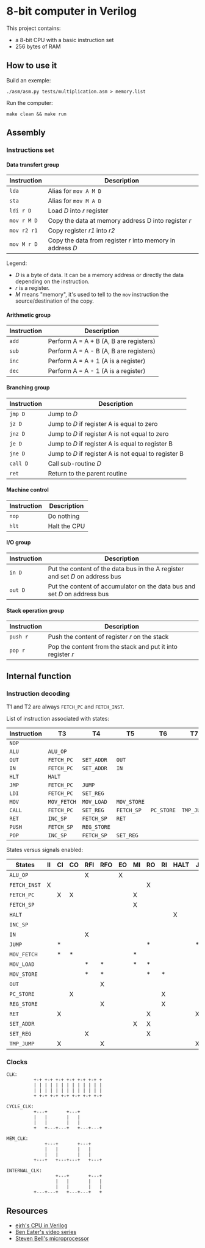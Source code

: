 8-bit computer in Verilog
=========================

This project contains:

* a 8-bit CPU with a basic instruction set
* 256 bytes of RAM


## How to use it

Build an exemple:

```
./asm/asm.py tests/multiplication.asm > memory.list
```

Run the computer:

```
make clean && make run
```


## Assembly

### Instructions set

#### Data transfert group

| Instruction   | Description                                                |
|---------------|------------------------------------------------------------|
| `lda`         | Alias for `mov A M D`                                      |
| `sta`         | Alias for `mov M A D`                                      |
| `ldi r D`     | Load _D_ into _r_ register                                 |
| `mov r M D`   | Copy the data at memory address D into register _r_        |
| `mov r2 r1`   | Copy register _r1_ into _r2_                               |
| `mov M r D`   | Copy the data from register _r_ into memory in address _D_ |


Legend:

* _D_ is a byte of data. It can be a memory address or directly the data depending on the instruction.
* _r_ is a register.
* _M_ means "memory", it's used to tell to the `mov` instruction the source/destination of the copy.


#### Arithmetic group

| Instruction   | Description                                                |
|---------------|------------------------------------------------------------|
| `add`         | Perform A = A + B (A, B are registers)                     |
| `sub`         | Perform A = A - B (A, B are registers)                     |
| `inc`         | Perform A = A + 1 (A is a register)                        |
| `dec`         | Perform A = A - 1 (A is a register)                        |


#### Branching group

| Instruction   | Description                                                |
|---------------|------------------------------------------------------------|
| `jmp D`       | Jump to _D_                                                |
| `jz D `       | Jump to _D_ if register A is equal to zero                 |
| `jnz D`       | Jump to _D_ if register A is not equal to zero             |
| `je D `       | Jump to _D_ if register A is equal to register B           |
| `jne D`       | Jump to _D_ if register A is not equal to register B       |
| `call D`      | Call sub-routine _D_                                       |
| `ret`         | Return to the parent routine                               |


#### Machine control

| Instruction   | Description                                                |
|---------------|------------------------------------------------------------|
| `nop`         | Do nothing                                                 |
| `hlt`         | Halt the CPU                                               |


#### I/O group

| Instruction   | Description                                                                  |
|---------------|------------------------------------------------------------------------------|
| `in D`        | Put the content of the data bus in the A register and set _D_ on address bus |
| `out D`       | Put the content of accumulator on the data bus and set _D_ on address bus    |


#### Stack operation group

| Instruction   | Description                                                 |
|---------------|-------------------------------------------------------------|
| `push r`      | Push the content of register _r_ on the stack               |
| `pop r`       | Pop the content from the stack and put it into register _r_ |



## Internal function

### Instruction decoding

T1 and T2 are always `FETCH_PC` and `FETCH_INST`.

List of instruction associated with states:

| Instruction | T3          | T4          | T5          | T6         | T7         |
|-------------|-------------|-------------|-------------|------------|------------|
| `NOP`       |             |             |             |            |            |
| `ALU`       | `ALU_OP`    |             |             |            |            |
| `OUT`       | `FETCH_PC`  | `SET_ADDR`  | `OUT`       |            |            |
| `IN `       | `FETCH_PC`  | `SET_ADDR`  | `IN`        |            |            |
| `HLT`       | `HALT`      |             |             |            |            |
| `JMP`       | `FETCH_PC`  | `JUMP`      |             |            |            |
| `LDI`       | `FETCH_PC`  | `SET_REG`   |             |            |            |
| `MOV`       | `MOV_FETCH` | `MOV_LOAD`  | `MOV_STORE` |            |            |
| `CALL`      | `FETCH_PC`  | `SET_REG`   | `FETCH_SP`  | `PC_STORE` | `TMP_JUMP` |
| `RET`       | `INC_SP`    | `FETCH_SP`  | `RET`       |            |            |
| `PUSH`      | `FETCH_SP`  | `REG_STORE` |             |            |            |
| `POP`       | `INC_SP`    | `FETCH_SP`  | `SET_REG`   |            |            |


States versus signals enabled:

| States        | II | CI | CO | RFI | RFO | EO | MI | RO | RI | HALT | J | SO | SD | SI | MEM/IO |
|---------------|----|----|----|-----|-----|----|----|----|----|------|---|----|----|----|--------|
| `ALU_OP`      |    |    |    | X   |     | X  |    |    |    |      |   |    |    |    |        |
| `FETCH_INST`  | X  |    |    |     |     |    |    | X  |    |      |   |    |    |    |        |
| `FETCH_PC`    |    | X  | X  |     |     |    | X  |    |    |      |   |    |    |    |        |
| `FETCH_SP`    |    |    |    |     |     |    | X  |    |    |      |   | X  |    |    |        |
| `HALT`        |    |    |    |     |     |    |    |    |    | X    |   |    |    |    |        |
| `INC_SP`      |    |    |    |     |     |    |    |    |    |      |   |    |    | X  |        |
| `IN`          |    |    |    | X   |     |    |    |    |    |      |   |    |    |    | X      |
| `JUMP`        |    | *  |    |     |     |    |    | *  |    |      | * |    |    |    |        |
| `MOV_FETCH`   |    | *  | *  |     |     |    | *  |    |    |      |   |    |    |    |        |
| `MOV_LOAD`    |    |    |    | *   | *   |    | *  | *  |    |      |   |    |    |    |        |
| `MOV_STORE`   |    |    |    | *   | *   |    |    | *  | *  |      |   |    |    |    |        |
| `OUT`         |    |    |    |     | X   |    |    |    |    |      |   |    |    |    | X      |
| `PC_STORE`    |    |    | X  |     |     |    |    |    | X  |      |   |    |    |    |        |
| `REG_STORE`   |    |    |    |     | X   |    |    |    | X  |      |   |    | X  | X  |        |
| `RET`         |    | X  |    |     |     |    |    | X  |    |      | X |    |    |    |        |
| `SET_ADDR`    |    |    |    |     |     |    | X  | X  |    |      |   |    |    |    |        |
| `SET_REG`     |    |    |    | X   |     |    |    | X  |    |      |   |    |    |    |        |
| `TMP_JUMP`    |    | X  |    |     | X   |    |    |    |    |      | X |    | X  | X  |        |


### Clocks

```
CLK:
          +-+ +-+ +-+ +-+ +-+ +-+ +
          | | | | | | | | | | | | |
          | | | | | | | | | | | | |
          + +-+ +-+ +-+ +-+ +-+ +-+

CYCLE_CLK:
          +---+       +---+
          |   |       |   |
          |   |       |   |
          +   +---+---+   +---+---+

MEM_CLK:
              +---+       +---+
              |   |       |   |
              |   |       |   |
          +---+   +---+---+   +---+

INTERNAL_CLK:
                  +---+       +---+
                  |   |       |   |
                  |   |       |   |
          +---+---+   +---+---+   +
```



## Resources

* [ejrh's CPU in Verilog](https://github.com/ejrh/cpu)
* [Ben Eater's video series](https://eater.net/8bit/)
* [Steven Bell's microprocessor](https://stanford.edu/~sebell/oc_projects/ic_design_finalreport.pdf)
